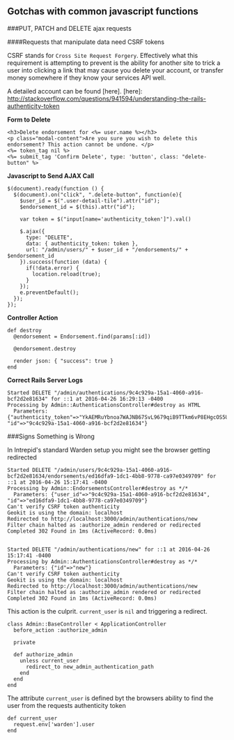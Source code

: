 ## Gotchas with common javascript functions

###PUT, PATCH and DELETE ajax requests 

####Requests that manipulate data need CSRF tokens

CSRF stands for `Cross Site Request Forgery`. Effectively what this requirement is attempting to prevent is the ability for another site to trick a user into clicking a link that may cause you delete your account, or transfer money somewhere if they know your services API well.

A detailed account can be found [here].
[here]: http://stackoverflow.com/questions/941594/understanding-the-rails-authenticity-token

**Form to Delete**
```
<h3>Delete endorsement for <%= user.name %></h3>
<p class="modal-content">Are you sure you wish to delete this endorsement? This action cannot be undone. </p>
<%= token_tag nil %>
<%= submit_tag 'Confirm Delete', type: 'button', class: "delete-button" %>
```

**Javascript to Send AJAX Call**

```
$(document).ready(function () {
  $(document).on("click", ".delete-button", function(e){
    $user_id = $(".user-detail-tile").attr("id");
    $endorsement_id = $(this).attr("id");

    var token = $("input[name='authenticity_token']").val()

    $.ajax({
      type: "DELETE",
      data: { authenticity_token: token },
      url: "/admin/users/" + $user_id + "/endorsements/" + $endorsement_id
    }).success(function (data) {
      if(!data.error) {
        location.reload(true);
      }
    });
    e.preventDefault();
  });
});
```

**Controller Action**
```
def destroy
  @endorsement = Endorsement.find(params[:id])

  @endorsement.destroy

  render json: { "success": true }
end
```


**Correct Rails Server Logs**
```
Started DELETE "/admin/authentications/9c4c929a-15a1-4060-a916-bcf2d2e81634" for ::1 at 2016-04-26 16:29:13 -0400
Processing by Admin::AuthenticationsController#destroy as HTML
  Parameters: {"authenticity_token"=>"YkAEMRuYbnoa7WAJNB67SvL9679qiB9TTkm6vP8EHgcOS5UKyEgHueu3Onn3fylSOP849ivMaOgbNk8tU1HzDw==", "id"=>"9c4c929a-15a1-4060-a916-bcf2d2e81634"}
```

###Signs Something is Wrong

In Intrepid's standard Warden setup you might see the browser getting redirected
```
Started DELETE "/admin/users/9c4c929a-15a1-4060-a916-bcf2d2e81634/endorsements/ed16dfa9-1dc1-4bb8-9778-ca97e0349709" for ::1 at 2016-04-26 15:17:41 -0400
Processing by Admin::EndorsementsController#destroy as */*
  Parameters: {"user_id"=>"9c4c929a-15a1-4060-a916-bcf2d2e81634", "id"=>"ed16dfa9-1dc1-4bb8-9778-ca97e0349709"}
Can't verify CSRF token authenticity
Geokit is using the domain: localhost
Redirected to http://localhost:3000/admin/authentications/new
Filter chain halted as :authorize_admin rendered or redirected
Completed 302 Found in 1ms (ActiveRecord: 0.0ms)


Started DELETE "/admin/authentications/new" for ::1 at 2016-04-26 15:17:41 -0400
Processing by Admin::AuthenticationsController#destroy as */*
  Parameters: {"id"=>"new"}
Can't verify CSRF token authenticity
Geokit is using the domain: localhost
Redirected to http://localhost:3000/admin/authentications/new
Filter chain halted as :authorize_admin rendered or redirected
Completed 302 Found in 1ms (ActiveRecord: 0.0ms)
```

This action is the culprit. `current_user` is `nil` and triggering a redirect.
```
class Admin::BaseController < ApplicationController
  before_action :authorize_admin

  private

  def authorize_admin
    unless current_user
      redirect_to new_admin_authentication_path
    end
  end
end
```

The attribute `current_user` is defined byt the browsers ability to find the user from the requests authenticity token
```
def current_user
  request.env['warden'].user
end
```
